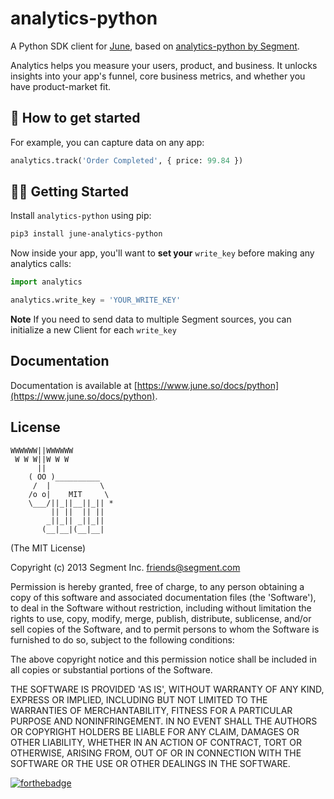 ﻿analytics-python
==============

A Python SDK client for [June](https://june.so), based on [analytics-python by Segment](https://github.com/segmentio/analytics-python).

Analytics helps you measure your users, product, and business. It unlocks insights into your app's funnel, core business metrics, and whether you have product-market fit.

## 🚀 How to get started

For example, you can capture data on any app:
```python
analytics.track('Order Completed', { price: 99.84 })
```

## 👨‍💻 Getting Started

Install `analytics-python` using pip:

```bash
pip3 install june-analytics-python
```

Now inside your app, you'll want to **set your** `write_key` before making any analytics calls:

```python
import analytics

analytics.write_key = 'YOUR_WRITE_KEY'
```
**Note** If you need to send data to multiple Segment sources, you can initialize a new Client for each `write_key`

## Documentation

Documentation is available at [https://www.june.so/docs/python](https://www.june.so/docs/python).

## License

```
WWWWWW||WWWWWW
 W W W||W W W
      ||
    ( OO )__________
     /  |           \
    /o o|    MIT     \
    \___/||_||__||_|| *
         || ||  || ||
        _||_|| _||_||
       (__|__|(__|__|
```

(The MIT License)

Copyright (c) 2013 Segment Inc. <friends@segment.com>

Permission is hereby granted, free of charge, to any person obtaining a copy of this software and associated documentation files (the 'Software'), to deal in the Software without restriction, including without limitation the rights to use, copy, modify, merge, publish, distribute, sublicense, and/or sell copies of the Software, and to permit persons to whom the Software is furnished to do so, subject to the following conditions:

The above copyright notice and this permission notice shall be included in all copies or substantial portions of the Software.

THE SOFTWARE IS PROVIDED 'AS IS', WITHOUT WARRANTY OF ANY KIND, EXPRESS OR IMPLIED, INCLUDING BUT NOT LIMITED TO THE WARRANTIES OF MERCHANTABILITY, FITNESS FOR A PARTICULAR PURPOSE AND NONINFRINGEMENT. IN NO EVENT SHALL THE AUTHORS OR COPYRIGHT HOLDERS BE LIABLE FOR ANY CLAIM, DAMAGES OR OTHER LIABILITY, WHETHER IN AN ACTION OF CONTRACT, TORT OR OTHERWISE, ARISING FROM, OUT OF OR IN CONNECTION WITH THE SOFTWARE OR THE USE OR OTHER DEALINGS IN THE SOFTWARE.

[![forthebadge](https://forthebadge.com/images/badges/built-with-love.svg)](https://forthebadge.com)
